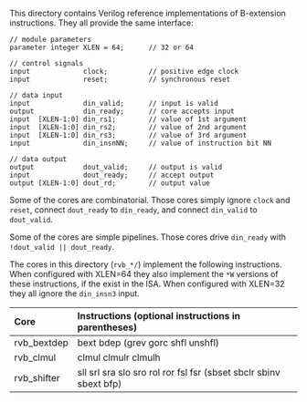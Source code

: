 This directory contains Verilog reference implementations of B-extension
instructions. They all provide the same interface:

    // module parameters
    parameter integer XLEN = 64;      // 32 or 64

    // control signals
    input             clock;          // positive edge clock
    input             reset;          // synchronous reset

    // data input
    input             din_valid;      // input is valid
    output            din_ready;      // core accepts input
    input  [XLEN-1:0] din_rs1;        // value of 1st argument
    input  [XLEN-1:0] din_rs2;        // value of 2nd argument
    input  [XLEN-1:0] din_rs3;        // value of 3rd argument
    input             din_insnNN;     // value of instruction bit NN

    // data output
    output            dout_valid;     // output is valid
    input             dout_ready;     // accept output
    output [XLEN-1:0] dout_rd;        // output value

Some of the cores are combinatorial. Those cores simply ignore
`clock` and `reset`, connect `dout_ready` to `din_ready`, and connect
`din_valid` to `dout_valid`.

Some of the cores are simple pipelines. Those cores drive
`din_ready` with `!dout_valid || dout_ready`.

The cores in this directory (`rvb_*/`) implement the following instructions. When configured with XLEN=64 they also implement the `*W` versions of these instructions, if the exist in the ISA. When configured with XLEN=32 they all ignore the `din_insn3` input.

|     Core     | Instructions (optional instructions in parentheses)                 |
|:-------------|:--------------------------------------------------------------------|
| rvb_bextdep  | bext bdep (grev gorc shfl unshfl)                                   |
| rvb_clmul    | clmul clmulr clmulh                                                 |
| rvb_shifter  | sll srl sra slo sro rol ror fsl fsr (sbset sbclr sbinv sbext bfp)   |

